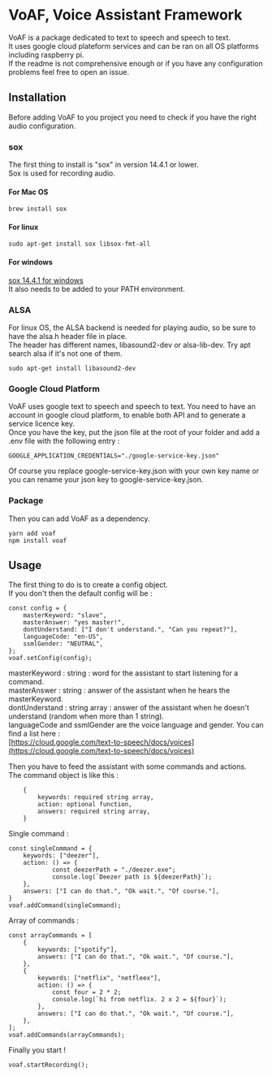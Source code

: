 # VoAF, Voice Assistant Framework

VoAF is a package dedicated to text to speech and speech to text.<br />
It uses google cloud plateform services and can be ran on all OS platforms including raspberry pi.<br />
If the readme is not comprehensive enough or if you have any configuration problems feel free to open an issue.<br />

## Installation

Before adding VoAF to you project you need to check if you have the right audio configuration.

### sox

The first thing to install is "sox" in version 14.4.1 or lower.<br />
Sox is used for recording audio.<br />

#### For Mac OS

    brew install sox

#### For linux

    sudo apt-get install sox libsox-fmt-all

#### For windows

[sox 14.4.1 for windows](https://sourceforge.net/projects/sox/files/sox/14.4.1/)<br />
It also needs to be added to your PATH environment.<br />

### ALSA

For linux OS, the ALSA backend is needed for playing audio, so be sure to have the alsa.h header file in place.<br />
The header has different names, libasound2-dev or alsa-lib-dev. Try apt search alsa if it's not one of them.<br />

    sudo apt-get install libasound2-dev

### Google Cloud Platform

VoAF uses google text to speech and speech to text. You need to have an account in google cloud platform, to enable both API and to generate a service licence key.<br/>
Once you have the key, put the json file at the root of your folder and add a .env file with the following entry :<br />

    GOOGLE_APPLICATION_CREDENTIALS="./google-service-key.json"

Of course you replace google-service-key.json with your own key name or you can rename your json key to google-service-key.json.<br />

### Package

Then you can add VoAF as a dependency.

    yarn add voaf
    npm install voaf

## Usage

The first thing to do is to create a config object.<br />
If you don't then the default config will be : <br />

    const config = {
        masterKeyword: "slave",
        masterAnswer: "yes master!",
        dontUnderstand: ["I don't understand.", "Can you repeat?"],
        languageCode: "en-US",
        ssmlGender: "NEUTRAL",
    };
    voaf.setConfig(config);

masterKeyword : string : word for the assistant to start listening for a command.<br />
masterAnswer : string : answer of the assistant when he hears the masterKeyword.<br />
dontUnderstand : string array : answer of the assistant when he doesn't understand (random when more than 1 string).<br />
languageCode and ssmlGender are the voice language and gender. You can find a list here :<br />
[https://cloud.google.com/text-to-speech/docs/voices](https://cloud.google.com/text-to-speech/docs/voices)<br />

Then you have to feed the assistant with some commands and actions.<br />
The command object is like this :

        {
            keywords: required string array,
            action: optional function,
            answers: required string array,
        }

Single command :

    const singleCommand = {
        keywords: ["deezer"],
        action: () => {
                const deezerPath = "./deezer.exe";
                console.log(`Deezer path is ${deezerPath}`);
        },
        answers: ["I can do that.", "Ok wait.", "Of course."],
    }
    voaf.addCommand(singleCommand);

Array of commands :

    const arrayCommands = [
        {
            keywords: ["spotify"],
            answers: ["I can do that.", "Ok wait.", "Of course."],
        },
        {
            keywords: ["netflix", "netfleex"],
            action: () => {
                const four = 2 * 2;
                console.log(`hi from netflix. 2 x 2 = ${four}`);
            },
            answers: ["I can do that.", "Ok wait.", "Of course."],
        },
    ];
    voaf.addCommands(arrayCommands);

Finally you start !

    voaf.startRecording();
